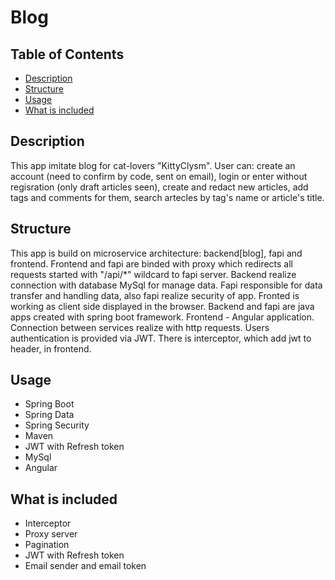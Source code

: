 # Blog
## Table of Contents
- [Description](#description)
- [Structure](#structure)
- [Usage](#usage)
- [What is included](#what-is-included)

## Description
This app imitate blog for cat-lovers "KittyClysm".
User can: create an account (need to confirm by code, sent on email), login or enter without regisration (only draft articles seen), create and redact new articles, add tags and comments for them, search artecles by tag's name or article's title.


## Structure
This app is build on microservice architecture: backend[blog], fapi and frontend.
Frontend and fapi are binded with proxy which redirects all requests started with "/api/*" wildcard to fapi server.
Backend realize connection with database MySql for manage data.
Fapi responsible for data transfer and handling data, also fapi realize security of app.
Fronted is working as client side displayed in the browser.
Backend and fapi are java apps created with spring boot framework.
Frontend - Angular application.
Connection between services realize with http requests.
Users authentication is provided via JWT. 
There is interceptor, which add jwt to header, in frontend.

## Usage

* Spring Boot
* Spring Data
* Spring Security
* Maven
* JWT with Refresh token
* MySql
* Angular

## What is included
* Interceptor
* Proxy server
* Pagination 
* JWT with Refresh token
* Email sender and email token
